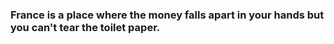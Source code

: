 ### France is a place where the money falls apart in your hands but you can't tear the toilet paper.